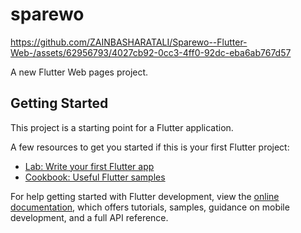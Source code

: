# sparewo


https://github.com/ZAINBASHARATALI/Sparewo--Flutter-Web-/assets/62956793/4027cb92-0cc3-4ff0-92dc-eba6ab767d57



A new Flutter Web pages project.

## Getting Started

This project is a starting point for a Flutter application.

A few resources to get you started if this is your first Flutter project:

- [Lab: Write your first Flutter app](https://docs.flutter.dev/get-started/codelab)
- [Cookbook: Useful Flutter samples](https://docs.flutter.dev/cookbook)

For help getting started with Flutter development, view the
[online documentation](https://docs.flutter.dev/), which offers tutorials,
samples, guidance on mobile development, and a full API reference.
